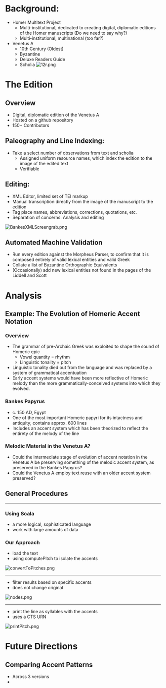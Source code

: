 # Background:
- Homer Multitext Project
	- Multi-institutional, dedicated to creating digital, diplomatic editions of the Homer manuscripts (Do we need to say why?)
	- Multi-institutional, multinational (too far?)
- Venetus A
	- 10th Century (Oldest)
	- Byzantine
	- Deluxe Readers Guide
	- Scholia
![12r.png](https://raw.githubusercontent.com/hmteditors/hmt-22/master/keystone/12r.png)

# The Edition

## Overview
- Digital, diplomatic edition of the Venetus A
- Hosted on a github repository
- 150+ Contributors
	
## Paleography and Line Indexing: 
- Take a select number of observations from text and scholia
	- Assigned uniform resource names, which index the edition to the image of the edited text
	- Verifiable
	
## Editing:
- XML Editor, limited set of TEI markup	
- Manual transcription directly from the image of the manuscript to the edition	
- Tag place names, abbreviations, corrections, quotations, etc.
- Separation of concerns: Analysis and editing

![BankesXMLScreengrab.png](https://raw.github.com/hmteditors/hmt-22/master/keystone/BankesXMLScreengrab.png)
	
## Automated Machine Validation
- Run every edition against the Morpheus Parser, to confirm that it is composed entirely of valid lexical entities and 	valid Greek 
- Collate a list of Byzantine Orthographic Equivalents
- (Occasionally) add new lexical entities not found in the pages of the Liddell and Scott


# Analysis

## Example: The Evolution of Homeric Accent Notation
### Overview
- The grammar of pre-Archaic Greek was exploited to shape the sound of Homeric epic
	- Vowel quantity = rhythm
	- Linguistic tonality = pitch
- Linguistic tonality died out from the language and was replaced by a system of grammatical accentuation
- Early accent systems would have been more reflective of Homeric melody than the more grammatically-conceived systems into which they evolved.
### Bankes Papyrus
- c. 150 AD, Egypt
- One of the most important Homeric papyri for its intactness and antiquity; contains approx. 600 lines
- Includes an accent system which has been theorized to reflect the entirety of the melody of the line
### Melodic Material in the Venetus A?
- Could the intermediate stage of evolution of accent notation in the Venetus A be preserving something of the melodic accent system, as preserved in the Bankes Papyrus?
- Could the Venetus A employ text reuse with an older accent system preserved?

## General Procedures

---

### Using Scala
- a more logical, sophisticated language 
- work with large amounts of data
### Our Approach	
- load the text
- using computePitch to isolate the accents

![convertToPitches.png](https://raw.githubusercontent.com/hmteditors/hmt-22/master/keystone/convertToPitches.png)

---

- filter results based on specific accents
- does not change original

![nodes.png](https://raw.githubusercontent.com/hmteditors/hmt-22/master/keystone/nodes.png)

---

- print the line as syllables with the accents
- uses a CTS URN

![printPitch.png](https://raw.githubusercontent.com/hmteditors/hmt-22/master/keystone/printPitch.png)


# Future Directions
## Comparing Accent Patterns
- Across 3 versions
- 
